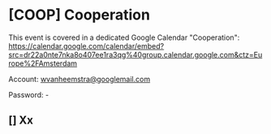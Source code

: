 # [COOP] Cooperation

This event is covered in a dedicated Google Calendar "Cooperation":  https://calendar.google.com/calendar/embed?src=dr22a0nte7nka8o407ee1ra3qg%40group.calendar.google.com&ctz=Europe%2FAmsterdam

Account: wvanheemstra@googlemail.com

Password: -

## [] Xx
